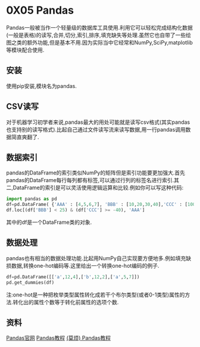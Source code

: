 # 0X05 Pandas

Pandas一般被当作一个轻量级的数据库工具使用.利用它可以轻松完成结构化数据(一般是表格)的读写,合并,切分,索引,排序,填充缺失等处理.虽然它也自带了一些绘图之类的额外功能,但是基本不用.因为实际当中它经常和NumPy,SciPy,matplotlib等模块配合使用.

## 安装

使用pip安装,模块名为pandas.

## CSV读写

对于机器学习初学者来说,pandas最大的用处可能就是读写csv格式(其实pandas也支持别的读写格式).比起自己通过文件读写流来读写数据,用一行pandas调用数据简直爽翻了.

## 数据索引

pandas的DataFrame的索引类似NumPy的矩阵但是索引功能要更加强大.首先pandas的DataFrame每行每列都有标签,可以通过行列的标签名进行索引.其二,DataFrame的索引是可以灵活使用逻辑运算和比较.例如你可以写这种代码:

```python
import pandas as pd
df=pd.DataFrame( {'AAA' : [4,5,6,7], 'BBB' : [10,20,30,40],'CCC' : [100,50,-30,-50]})
df.loc[(df['BBB'] < 25) & (df['CCC'] >= -40), 'AAA']
```

其中的df是一个DataFrame类的对象.

## 数据处理

pandas也有相当的数据处理功能.比起用NumPy自己实现要方便地多.例如填充缺损数据,转换one-hot编码等.这里给出一个转换one-hot编码的例子.

```python
df=pd.DataFrame([['a',12,4],['b',12,2],['a',5,7]])
pd.get_dummies(df)
```

注:one-hot是一种把枚举类型属性转化成若干个布尔类型(或者0-1类型)属性的方法.转化出的属性个数等于转化前属性的选项个数.

## 资料

[Pandas官网](http://pandas.pydata.org/)
[Pandas教程](http://pandas.pydata.org/pandas-docs/stable/cookbook.html)
[(莫烦) Pandas教程](https://morvanzhou.github.io/tutorials/data-manipulation/np-pd/)